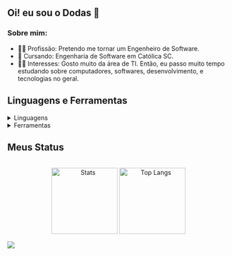 ## Oi! eu sou o Dodas 👋
### Sobre mim:
- 👨‍🎓 Profissão: Pretendo me tornar um Engenheiro de Software.
- 📝 Cursando: Engenharia de Software em Católica SC.
- 💁‍♂️ Interesses: Gosto muito da área de TI. Então, eu passo muito tempo estudando sobre computadores, softwares, desenvolvimento, e tecnologias no geral.

## Linguagens e Ferramentas

<details>
  <summary>Linguagens</summary>
  <br>
  <img alt="CSharp Badge" src="https://img.shields.io/badge/C%23-239120?style=for-the-badge&logo=c-sharp&logoColor=white"/>
  <img alt="Java Badge" src="https://img.shields.io/badge/Java-ED8B00?style=for-the-badge&logo=openjdk&logoColor=white"/>
  <img alt="Python Badge" src="https://img.shields.io/badge/Python-3776AB?style=for-the-badge&logo=python&logoColor=white"/>
</details>
<details>
  <summary>Ferramentas</summary>
  <br>
  <img alt="Godot Badge" src="https://img.shields.io/badge/Godot_Engine-478cbf?style=for-the-badge&logo=godotengine&logoColor=%23ffffff">
  <img alt="IntelliJ Badge" src="https://img.shields.io/badge/IntelliJ_IDEA-000000.svg?style=for-the-badge&logo=intellij-idea&logoColor=white"/>
  <img alt="Visual Studio Code Badge" src="https://img.shields.io/badge/Visual_Studio_Code-0078D4?style=for-the-badge&logo=visual%20studio%20code&logoColor=white"/>
</details>

<h2 align="left">Meus Status</h2>
<div align="center"><br/>
<img style="height: 150px;" align="center" alt="Stats" src="https://github-readme-stats.vercel.app/api?username=PedRo-HenRique-14&show_icons=true&theme=dark"/>
<img style="height: 150px" align="center" alt="Top Langs" src="https://github-readme-stats.vercel.app/api/top-langs/?username=PedRo-HenRique-14&hide_progress=false&layout=compact&theme=dark"/>
</div> <br/>

<div>
<a href="https://github.com/ashutosh00710/github-readme-activity-graph"><img src="https://github-readme-activity-graph.vercel.app/graph?username=PedRo-HenRique-14&theme=github-compact"></a>
</div>
